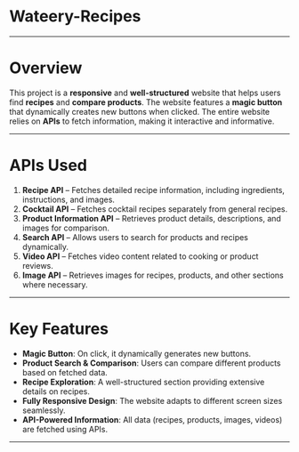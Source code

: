 # Wateery-Recipes

---



# Overview 
This project is a **responsive** and **well-structured** website that helps users find **recipes** and **compare products**. The website features a **magic button** that dynamically creates new buttons when clicked. The entire website relies on **APIs** to fetch information, making it interactive and informative.  

---

# APIs Used

1. **Recipe API** – Fetches detailed recipe information, including ingredients, instructions, and images.  
2. **Cocktail API** – Fetches cocktail recipes separately from general recipes.  
3. **Product Information API** – Retrieves product details, descriptions, and images for comparison.  
4. **Search API** – Allows users to search for products and recipes dynamically.  
5. **Video API** – Fetches video content related to cooking or product reviews.  
6. **Image API** – Retrieves images for recipes, products, and other sections where necessary.  

---

# Key Features

- **Magic Button**: On click, it dynamically generates new buttons.  
- **Product Search & Comparison**: Users can compare different products based on fetched data.  
- **Recipe Exploration**: A well-structured section providing extensive details on recipes.  
- **Fully Responsive Design**: The website adapts to different screen sizes seamlessly.  
- **API-Powered Information**: All data (recipes, products, images, videos) are fetched using APIs.  

---


